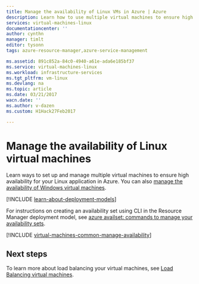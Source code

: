 ```yaml
---
title: Manage the availability of Linux VMs in Azure | Azure
description: Learn how to use multiple virtual machines to ensure high availability for your Linux application in Azure
services: virtual-machines-linux
documentationcenter: ''
author: cynthn
manager: timlt
editor: tysonn
tags: azure-resource-manager,azure-service-management

ms.assetid: 891c852a-84c0-4940-a61e-ada6e185bf37
ms.service: virtual-machines-linux
ms.workload: infrastructure-services
ms.tgt_pltfrm: vm-linux
ms.devlang: na
ms.topic: article
ms.date: 03/21/2017
wacn.date: ''
ms.author: v-dazen
ms.custom: H1Hack27Feb2017

---
```


# Manage the availability of Linux virtual machines

Learn ways to set up and manage multiple virtual machines to ensure high availability for your Linux application in Azure. You can also [manage the availability of Windows virtual machines](../windows/manage-availability.md?toc=%2fvirtual-machines%2fwindows%2ftoc.json).

[!INCLUDE [learn-about-deployment-models](../../../includes/learn-about-deployment-models-both-include.md)]

For instructions on creating an availability set using CLI in the Resource Manager deployment model, see [azure availset: commands to manage your availability sets](../azure-cli-arm-commands.md#azure-availset-commands-to-manage-your-availability-sets).

[!INCLUDE [virtual-machines-common-manage-availability](../../../includes/virtual-machines-common-manage-availability.md)]

## Next steps
To learn more about load balancing your virtual machines, see [Load Balancing virtual machines](../virtual-machines-linux-load-balance.md).